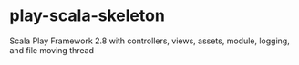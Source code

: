 # play-scala-skeleton
Scala Play Framework 2.8 with controllers, views, assets, module, logging, and file moving thread

